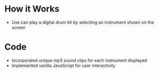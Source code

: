 # How it Works
- Use can play a digital drum kit by selecting an instrument shown on the screen

# Code
- Incorporated unique mp3 sound clips for each instrument displayed
- Implemented vanilla JavaScript for user interactivity

